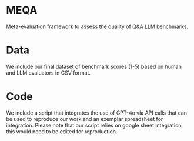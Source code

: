 # MEQA
Meta-evaluation framework to assess the quality of Q&amp;A LLM benchmarks.

# Data
We include our final dataset of benchmark scores (1-5) based on human and LLM evaluators in CSV format.

# Code
We include a script that integrates the use of GPT-4o via API calls that can be used to reproduce our work and an exemplar spreadsheet for integration. Please note that our script relies on google sheet integration, this would need to be edited for reproduction.
